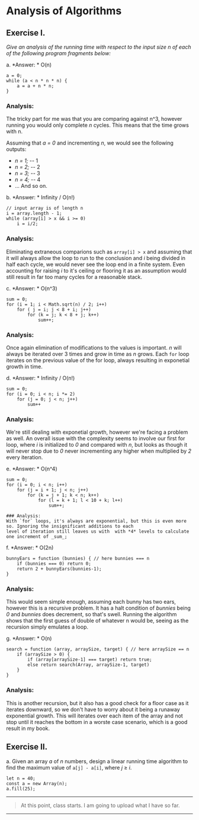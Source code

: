 # Analysis of Algorithms

## Exercise I. 
_Give an analysis of the running time with respect to the input size n of each of the following program fragments below:_

a. *Answer: * O(n)
```
a = 0;
while (a < n * n * n) {
    a = a + n * n;
}
```
   ### Analysis:
   The tricky part for me was that you are comparing against n^3, however running you would only complete _n_ cycles. This 
   means that the time grows with n.

   Assuming that _a = 0_ and incrementing _n_, we would see the following outputs:
   * *n = 1;* -- 1
   * *n = 2;* -- 2
   * *n = 3;* -- 3
   * *n = 4;* -- 4
   * ... And so on.

b. *Answer: * Infinity / O(n!)
```
// input array is of length n
i = array.length - 1;
while (array[i] > x && i >= 0)
    i = i/2;
```

   ### Analysis:
   Eliminating extraneous comparions such as `array[i] > x` and assuming that it will always allow the loop to run to the 
   conclusion and _i_ being divided in half each cycle, we would never see the loop end in a finite system. Even accounting 
   for raising _i_ to it's ceiling or flooring it as an assumption would still result in far too many cycles for a 
   reasonable stack.

c. *Answer: * O(n^3)
```
sum = 0;
for (i = 1; i < Math.sqrt(n) / 2; i++)
    for ( j = i; j < 8 + i; j++)
        for (k = j; k < 8 + j; k++)
            sum++;
```

   ### Analysis:
   Once again elimination of modifications to the values is important. _n_ will always be iterated over 3 times and grow in 
   time as _n_ grows. Each `for` loop iterates on the previous value of the for loop, always resulting in exponetial 
   growth in time.

d. *Answer: * Infinity / O(n!)
```
sum = 0;
for (i = 0; i < n; i *= 2)
    for (j = 0; j < n; j++)
        sum++
```

   ### Analysis:
   We're still dealing with exponetial growth, however we're facing a problem as well. An overall issue with the complexity 
   seems to involve our first for loop, where _i_ is initialized to *0* and compared with _n_, but looks as though it will 
   never stop due to *0* never incrementing any higher when multiplied by *2* every iteration.

e. *Answer: * O(n^4)
```
sum = 0;
for (i = 0; i < n; i++)
    for (j = i + 1; j < n; j++)
        for (k = j + 1; k < n; k++)
            for (l = k + 1; l < 10 + k; l++)
                sum++;
```

    ### Analysis:
    With `for` loops, it's always are exponential, but this is even more so. Ignoring the insignificant additions to each 
    level of iteration still leaves us with  with *4* levels to calculate one increment of _sum_;

f. *Answer: * O(2n)
```
bunnyEars = function (bunnies) { // here bunnies === n
    if (bunnies === 0) return 0;
    return 2 + bunnyEars(bunnies-1);
}
```

   ### Analysis:
   This would seem simple enough, assuming each bunny has two ears, however this is a recursive problem. It has a halt 
   condition of _bunnies_ being *0* and _bunnies_ does decrement, so that's swell. Running the algorithm shows that 
   the first guess of double of whatever n would be, seeing as the recursion simply emulates a loop.

g. *Answer: * O(n)
```
search = function (array, arraySize, target) { // here arraySize == n
    if (arraySize > 0) {
        if (array[arraySize-1] === target) return true;
        else return search(Array, arraySize-1, target)
    }
}
```

   ### Analysis:
   This is another recursion, but it also has a good check for a floor case as it iterates downward, so we don't have to 
   worry about it being a runaway exponential growth. This will iterates over each item of the array and not stop until it 
   reaches the bottom in a worste case scenario, which is a good result in my book.


## Exercise II.

a. Given an array *a* of _n_ numbers, design a linear running time algorithm to find the maximum value of `a[j] - a[i]`, 
   where _j_ ≥ _i_.

   ```
   let n = 40;
   const a = new Array(n);
   a.fill(25);
   ```
---
> At this point, class starts.  I am going to upload what I have so far.
---












